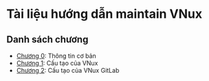 # Tài liệu hướng dẫn maintain VNux
## Danh sách chương
- [Chương 0](chuong0.md): Thông tin cơ bản
- [Chương 1](chuong1.md): Cấu tạo của VNux
- [Chương 2](chuong2.md): Cấu tạo của VNux GitLab